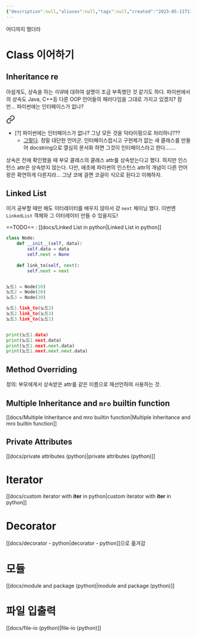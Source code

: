 ```yaml
---
{"description":null,"aliases":null,"tags":null,"created":"2023-05-11T11:00:29","updated":"2023-07-15T21:30:22","title":"2023-05-11 estsoft - python - inheritance, linked-list, method-overriding, MRO, private-member, iterator, generator, module, file-io, excel","dg-publish":true,"permalink":"/docs/2023-05-11 estsoft - python - inheritance, linked-list, method-overriding, MRO, private-member, iterator, generator, module, file-io, excel/","dgPassFrontmatter":true}
---
```


어디까지 했더라

# Class 이어하기

## Inheritance re

아쉽게도, 상속을 하는 *이유*에 대하여 설명이 조금 부족했던 것 같기도 하다. 파이썬에서의 상속도 Java, C++등 다른 OOP 언어들의 패러다임을 그대로 가지고 있겠지? 잠만... 파이썬에는 인터페이스가 없나?


<div class="transclusion internal-embed is-loaded"><a class="markdown-embed-link" href="/docs//" aria-label="Open link"><svg xmlns="http://www.w3.org/2000/svg" width="24" height="24" viewBox="0 0 24 24" fill="none" stroke="currentColor" stroke-width="2" stroke-linecap="round" stroke-linejoin="round" class="svg-icon lucide-link"><path d="M10 13a5 5 0 0 0 7.54.54l3-3a5 5 0 0 0-7.07-7.07l-1.72 1.71"></path><path d="M14 11a5 5 0 0 0-7.54-.54l-3 3a5 5 0 0 0 7.07 7.07l1.71-1.71"></path></svg></a><div class="markdown-embed">





- [?] 파이썬에는 인터페이스가 없나? 그냥 모든 것을 덕타이핑으로 처리하나??? 
	- [그렇다](https://stackoverflow.com/a/372121). 정말 대단한 언어군. 인터페이스랍시고 구현체가 없는 새 클래스를 만들어 docstring으로 열심히 문서화 하면 그것이 인터페이스라고 한다.......


</div></div>


상속은 전에 확인했을 때 부모 클래스의 클래스 attr를 상속받는다고 했다. 하지만 인스턴스 attr은 상속받지 않는다. 다만, 애초에 파이썬의 인스턴스 attr의 개념이 다른 언어랑은 확연하게 다른지라... 그냥 코에 걸면 코걸이 식으로 된다고 이해하자.

## Linked List

이거 공부할 때만 해도 이터레이터를 배우지 않아서 걍 `next` 체이닝 했다. 이번엔 `LinkedList` 객체와 그 이터레이터 만들 수 있을지도!

==TODO== : [[docs/Linked List in python\|Linked List in python]]

```python
class Node:
    def __init__(self, data):
        self.data = data
        self.next = None
    
    def link_to(self, next):
        self.next = next


노드1 = Node(10)
노드2 = Node(20)
노드3 = Node(30)

노드1.link_to(노드2)
노드2.link_to(노드3)
노드3.link_to(노드1)


print(노드1.data)
print(노드1.next.data)
print(노드1.next.next.data)
print(노드1.next.next.next.data)
```

## Method Overriding

정의: 부모에게서 상속받은 attr를 같은 이름으로 재선언하여 사용하는 것.

## Multiple Inheritance and `mro` builtin function

[[docs/Multiple Inheritance and mro builtin function\|Multiple Inheritance and mro builtin function]]

## Private Attributes

[[docs/private attributes (python)\|private attributes (python)]]

# Iterator

[[docs/custom iterator with __iter__ in python\|custom iterator with __iter__ in python]]

# Decorator

[[docs/decorator - python\|decorator - python]]으로 옮겨감

# 모듈

[[docs/module and package (python)\|module and package (python)]]

# 파일 입출력

[[docs/file-io (python)\|file-io (python)]]
